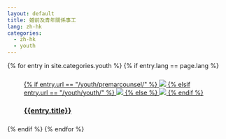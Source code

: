 ```yaml
---
layout: default
title: 婚前及青年關係事工
lang: zh-hk
categories: 
  - zh-hk
  - youth
---
```

<div class="container">
<div  style="margin: auto">
{% for entry in site.categories.youth %}
{% if entry.lang == page.lang %}
   <div class="col-lg-3 col-md-4 col-sm-5">
      <div style="margin:1em">
        <div class="white_frame">
          <div style="margin : 5%">
            <a href="{{site.baseurl}}{{entry.url}}" class="thumbnail">
                  {% if entry.url == "/youth/premarcounsel/" %}
              <img src="{{site.baseurl}}/images/Premarital.jpg" class="img-responsive">
              {% elsif entry.url == "/youth/youth/" %}
              <img src="{{site.baseurl}}/images/Youth_ministry_2.jpg" class="img-responsive">
              {% else %}
              <img src="{{site.baseurl}}/images/mainLeft.jpg" class="img-responsive">
              {% endif %}
              <div class="caption">
                <h3 class="text-center">{{entry.title}}</h3>
              </div>
            </a>
          </div>
        </div>
      </div>
    </div>
{% endif %}
{% endfor %}
</div>
</div>

